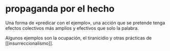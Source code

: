 # propaganda por el hecho
Una forma de «predicar con el ejemplo», una acción que se pretende tenga efectos colectivos más amplios y efectivos que solo la palabra.

Algunos ejemplos son la ocupación, el tiranicidio y otras prácticas de [[insurreccionalismo]].
